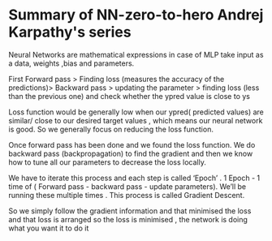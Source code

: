 # **Summary of NN-zero-to-hero Andrej Karpathy's series**

Neural Networks are mathematical expressions in case of MLP take input as a data, weights ,bias and parameters.

First Forward pass > Finding loss (measures the accuracy of the predictions)> Backward pass > updating the parameter > finding loss (less than the previous one) and check whether the ypred value is close to ys

Loss function would be generally low when our ypred( predicted values) are similar/ close to our desired target values , which means our neural network is good. So we generally focus on reducing the loss function.

Once forward pass has been done and we found the loss function. We do backward pass (backpropagation) to find the gradient and then we know how to tune all our parameters to decrease the loss locally.

We have to iterate this process and each step is called ‘Epoch’ . 1 Epoch - 1 time of ( Forward pass - backward pass - update parameters). We’ll be running these multiple times . This process is called Gradient Descent. 

So we simply follow the gradient information and that minimised the loss and that loss is arranged so the loss is minimised , the network is doing what you want it to do it
